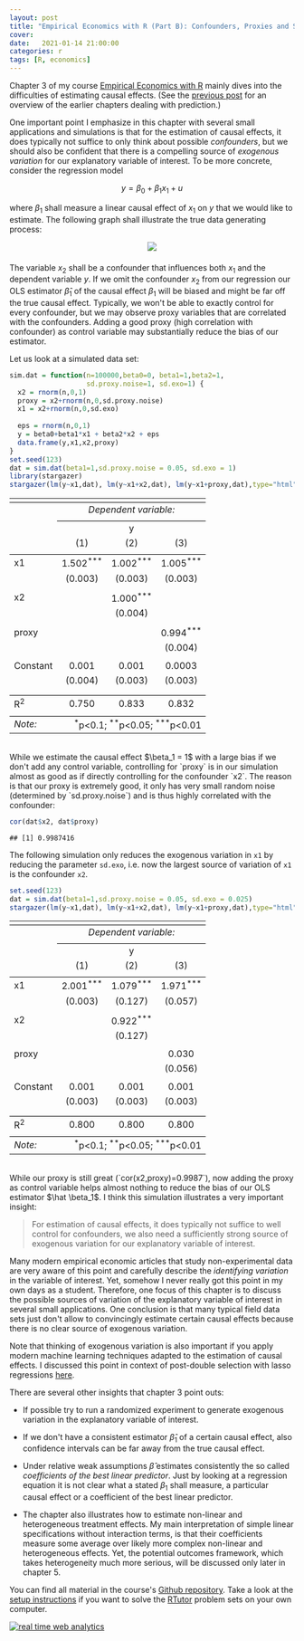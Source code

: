 ```yaml
---
layout: post
title: "Empirical Economics with R (Part B): Confounders, Proxies and Sources of Exogenous Variations"
cover: 
date:   2021-01-14 21:00:00
categories: r
tags: [R, economics]
---
```


Chapter 3 of my course [Empirical Economics with R](https://github.com/skranz/empecon) mainly dives into the difficulties of estimating causal effects. (See the [previous post](http://skranz.github.io/r/2021/01/09/EmpEconA.html) for an overview of the earlier chapters dealing with prediction.)

One important point I emphasize in this chapter with several small applications and simulations is that for the estimation of causal effects, it does typically not suffice to only think about possible *confounders*, but we should also be confident that there is a compelling source of *exogenous variation* for our explanatory variable of interest. To be more concrete, consider the regression model

$$y = \beta_0 + \beta_1 x_1 + u$$

where $\beta_1$ shall measure a linear causal effect of $x_1$ on $y$ that we would like to estimate. The following graph shall illustrate the true data generating process:

<center>
<a href="ejd.econ.mathematik.uni-ulm.de"><img src="http://skranz.github.io/images/empecon/proxy_sim.svg" style="max-width: 100%; margin-bottom: 0.5em;"></a>
</center>

The variable $x_2$ shall be a confounder that influences both $x_1$ and the dependent variable $y$. If we omit the confounder $x_2$ from our regression our OLS estimator $\hat \beta_1$ of the causal effect $\beta_1$ will be biased and might be far off the true causal effect. Typically, we won't be able to exactly control for every confounder, but we may observe proxy variables that are correlated with the confounders. Adding a good proxy (high correlation with confounder) as control variable may substantially reduce the bias of our estimator.  

Let us look at a simulated data set:

```r
sim.dat = function(n=100000,beta0=0, beta1=1,beta2=1,
                   sd.proxy.noise=1, sd.exo=1) {
  x2 = rnorm(n,0,1)
  proxy = x2+rnorm(n,0,sd.proxy.noise)
  x1 = x2+rnorm(n,0,sd.exo)
  
  eps = rnorm(n,0,1)
  y = beta0+beta1*x1 + beta2*x2 + eps
  data.frame(y,x1,x2,proxy)
}
set.seed(123)
dat = sim.dat(beta1=1,sd.proxy.noise = 0.05, sd.exo = 1)
library(stargazer)
stargazer(lm(y~x1,dat), lm(y~x1+x2,dat), lm(y~x1+proxy,dat),type="html", keep.stat = c("rsq"))
```


<table style="text-align:center"><tr><td colspan="4" style="border-bottom: 1px solid black"></td></tr><tr><td style="text-align:left"></td><td colspan="3"><em>Dependent variable:</em></td></tr>
<tr><td></td><td colspan="3" style="border-bottom: 1px solid black"></td></tr>
<tr><td style="text-align:left"></td><td colspan="3">y</td></tr>
<tr><td style="text-align:left"></td><td>(1)</td><td>(2)</td><td>(3)</td></tr>
<tr><td colspan="4" style="border-bottom: 1px solid black"></td></tr><tr><td style="text-align:left">x1</td><td>1.502<sup>***</sup></td><td>1.002<sup>***</sup></td><td>1.005<sup>***</sup></td></tr>
<tr><td style="text-align:left"></td><td>(0.003)</td><td>(0.003)</td><td>(0.003)</td></tr>
<tr><td style="text-align:left"></td><td></td><td></td><td></td></tr>
<tr><td style="text-align:left">x2</td><td></td><td>1.000<sup>***</sup></td><td></td></tr>
<tr><td style="text-align:left"></td><td></td><td>(0.004)</td><td></td></tr>
<tr><td style="text-align:left"></td><td></td><td></td><td></td></tr>
<tr><td style="text-align:left">proxy</td><td></td><td></td><td>0.994<sup>***</sup></td></tr>
<tr><td style="text-align:left"></td><td></td><td></td><td>(0.004)</td></tr>
<tr><td style="text-align:left"></td><td></td><td></td><td></td></tr>
<tr><td style="text-align:left">Constant</td><td>0.001</td><td>0.001</td><td>0.0003</td></tr>
<tr><td style="text-align:left"></td><td>(0.004)</td><td>(0.003)</td><td>(0.003)</td></tr>
<tr><td style="text-align:left"></td><td></td><td></td><td></td></tr>
<tr><td colspan="4" style="border-bottom: 1px solid black"></td></tr><tr><td style="text-align:left">R<sup>2</sup></td><td>0.750</td><td>0.833</td><td>0.832</td></tr>
<tr><td colspan="4" style="border-bottom: 1px solid black"></td></tr><tr><td style="text-align:left"><em>Note:</em></td><td colspan="3" style="text-align:right"><sup>*</sup>p<0.1; <sup>**</sup>p<0.05; <sup>***</sup>p<0.01</td></tr>
</table>

<br>
While we estimate the causal effect $\beta_1 = 1$ with a large bias if we don't add any control variable, controlling for `proxy` is in our simulation almost as good as if directly controlling for the confounder `x2`. The reason is that our proxy is extremely good, it only has very small random noise (determined by `sd.proxy.noise`) and is thus highly correlated with the confounder: 


```r
cor(dat$x2, dat$proxy)
```

```
## [1] 0.9987416
```

The following simulation only reduces the exogenous variation in `x1` by reducing the parameter `sd.exo`, i.e. now the largest source of variation of `x1` is the confounder `x2`.


```r
set.seed(123)
dat = sim.dat(beta1=1,sd.proxy.noise = 0.05, sd.exo = 0.025)
stargazer(lm(y~x1,dat), lm(y~x1+x2,dat), lm(y~x1+proxy,dat),type="html",keep.stat = c("rsq"))
```


<table style="text-align:center"><tr><td colspan="4" style="border-bottom: 1px solid black"></td></tr><tr><td style="text-align:left"></td><td colspan="3"><em>Dependent variable:</em></td></tr>
<tr><td></td><td colspan="3" style="border-bottom: 1px solid black"></td></tr>
<tr><td style="text-align:left"></td><td colspan="3">y</td></tr>
<tr><td style="text-align:left"></td><td>(1)</td><td>(2)</td><td>(3)</td></tr>
<tr><td colspan="4" style="border-bottom: 1px solid black"></td></tr><tr><td style="text-align:left">x1</td><td>2.001<sup>***</sup></td><td>1.079<sup>***</sup></td><td>1.971<sup>***</sup></td></tr>
<tr><td style="text-align:left"></td><td>(0.003)</td><td>(0.127)</td><td>(0.057)</td></tr>
<tr><td style="text-align:left"></td><td></td><td></td><td></td></tr>
<tr><td style="text-align:left">x2</td><td></td><td>0.922<sup>***</sup></td><td></td></tr>
<tr><td style="text-align:left"></td><td></td><td>(0.127)</td><td></td></tr>
<tr><td style="text-align:left"></td><td></td><td></td><td></td></tr>
<tr><td style="text-align:left">proxy</td><td></td><td></td><td>0.030</td></tr>
<tr><td style="text-align:left"></td><td></td><td></td><td>(0.056)</td></tr>
<tr><td style="text-align:left"></td><td></td><td></td><td></td></tr>
<tr><td style="text-align:left">Constant</td><td>0.001</td><td>0.001</td><td>0.001</td></tr>
<tr><td style="text-align:left"></td><td>(0.003)</td><td>(0.003)</td><td>(0.003)</td></tr>
<tr><td style="text-align:left"></td><td></td><td></td><td></td></tr>
<tr><td colspan="4" style="border-bottom: 1px solid black"></td></tr><tr><td style="text-align:left">R<sup>2</sup></td><td>0.800</td><td>0.800</td><td>0.800</td></tr>
<tr><td colspan="4" style="border-bottom: 1px solid black"></td></tr><tr><td style="text-align:left"><em>Note:</em></td><td colspan="3" style="text-align:right"><sup>*</sup>p<0.1; <sup>**</sup>p<0.05; <sup>***</sup>p<0.01</td></tr>
</table>

<br>
While our proxy is still great (`cor(x2,proxy)=0.9987`), now adding the proxy as control variable helps almost nothing to reduce the bias of our OLS estimator $\hat \beta_1$. I think this simulation illustrates a very important insight:

> For estimation of causal effects, it does typically not suffice to well control for confounders, we also need a sufficiently strong source of exogenous variation for our explanatory variable of interest.

Many modern empirical economic articles that study non-experimental data are very aware of this point and carefully describe the *identifying variation* in the variable of interest. Yet, somehow I never really got this point in my own days as a student. Therefore, one focus of this chapter is to discuss the possible sources of variation of the explanatory variable of interest in several small applications. One conclusion is that many typical field data sets just don't allow to convincingly estimate certain causal effects because there is no clear source of exogenous variation.

Note that thinking of exogenous variation is also important if you apply modern machine learning techniques adapted to the estimation of causal effects. I discussed this point in context of post-double selection with lasso regressions [here](https://skranz.github.io//r/2020/09/14/LassoCausality.html).

There are several other insights that chapter 3 point outs:

- If possible try to run a randomized experiment to generate exogenous variation in the explanatory variable of interest.

- If we don't have a consistent estimator $\hat \beta_1$ of a certain causal effect, also confidence intervals can be far away from the true causal effect.

- Under relative weak assumptions $\hat \beta$  estimates consistently the so called *coefficients of the best linear predictor*. Just by looking at a regression equation it is not clear what a stated $\beta_1$ shall measure, a particular causal effect or a coefficient of the best linear predictor. 

- The chapter also illustrates how to estimate non-linear and heterogeneous treatment effects. My main interpretation of simple linear specifications without interaction terms, is that their coefficients measure some average over likely more complex non-linear and heterogeneous effects. Yet, the potential outcomes framework, which takes heterogeneity much more serious, will be discussed only later in chapter 5. 

You can find all material in the course's [Github repository](https://github.com/skranz/empecon). Take a look at the [setup instructions](https://htmlpreview.github.io/?https://github.com/skranz/empecon/blob/main/setup/setup.html) if you want to solve the [RTutor](https://github.com/skranz/RTutor) problem sets on your own computer.


<script type="text/javascript">
var sc_project=12455234; 
var sc_invisible=1; 
var sc_security="36f1b76e"; 
var sc_client_storage="disabled"; 
</script>
<script type="text/javascript"
src="https://www.statcounter.com/counter/counter.js"
async></script>
<noscript><div class="statcounter"><a title="real time web
analytics" href="https://statcounter.com/"
target="_blank"><img class="statcounter"
src="https://c.statcounter.com/12455234/0/36f1b76e/1/"
alt="real time web analytics"></a></div></noscript>



